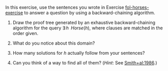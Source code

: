 

In this exercise, use the sentences you wrote in
Exercise <a href="#">fol-horses-exercise</a> to answer a question by
using a backward-chaining algorithm.<br>

1.  Draw the proof tree generated by an exhaustive backward-chaining
    algorithm for the query ${\exists\,h\;\;}{Horse}(h)$, where
    clauses are matched in the order given.<br>

2.  What do you notice about this domain?<br>

3.  How many solutions for $h$ actually follow from your sentences?<br>

4.  Can you think of a way to find all of them? (<i>Hint</i>:
    See <a class="paperRef" id="paperref" title="" href="">Smith+al:1986</a>.)<br>
